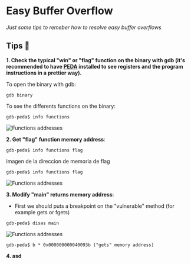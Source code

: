 # Easy Buffer Overflow 
_Just some tips to remeber how to resolve easy buffer overflows_

## Tips 📝
**1.  Check the typical "win" or "flag" function on the binary with gdb (it's recommended to have [PEDA](https://github.com/longld/peda) installed to see registers and the program instructions in a prettier way).**

To open the binary with gdb:
```
gdb binary
```
To see the differents functions on the binary: 
```
gdb-peda$ info functions
```
![Functions addresses](/images/functions.png)


**2. Get "flag" function memory address**: 
```
gdb-peda$ info functions flag 
```
imagen de la direccion de memoria de flag
```
gdb-peda$ info functions flag 
```
![Functions addresses](/images/function_address.png)

**3. Modify "main" returns memory address**:

- First we should puts a breakpoint on the "vulnerable" method (for example gets or fgets)
```
gdb-peda$ disas main
```
![Functions addresses](/images/get_address.png)

```
gdb-peda$ b * 0x000000000040093b ("gets" memory address)
```


**4. asd**

